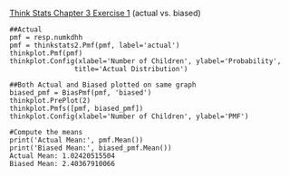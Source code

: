 [Think Stats Chapter 3 Exercise 1](http://greenteapress.com/thinkstats2/html/thinkstats2004.html#toc31) (actual vs. biased)

> > 
    ##Actual
    pmf = resp.numkdhh
    pmf = thinkstats2.Pmf(pmf, label='actual')
    thinkplot.Pmf(pmf)
    thinkplot.Config(xlabel='Number of Children', ylabel='Probability',
                    title='Actual Distribution')
                 
    ##Both Actual and Biased plotted on same graph
    biased_pmf = BiasPmf(pmf, 'biased')
    thinkplot.PrePlot(2)
    thinkplot.Pmfs([pmf, biased_pmf])
    thinkplot.Config(xlabel='Number of Children', ylabel='PMF')

    #Compute the means
    print('Actual Mean:', pmf.Mean())
    print('Biased Mean:', biased_pmf.Mean())
    Actual Mean: 1.02420515504
    Biased Mean: 2.40367910066
